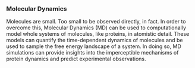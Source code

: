### Molecular Dynamics

Molecules are small. Too small to be observed directly, in fact. In order to
overcome this, Molecular Dynamics (MD) can be used to computationally model
whole systems of molecules, like proteins, in atomistic detail. These
models can quantify the time-dependent dynamics of molecules and be used to
sample the free energy landscape of a system. In doing so, MD simulations can
provide insights into the imperceptible mechanisms of protein dynamics and
predict experimental observations.
